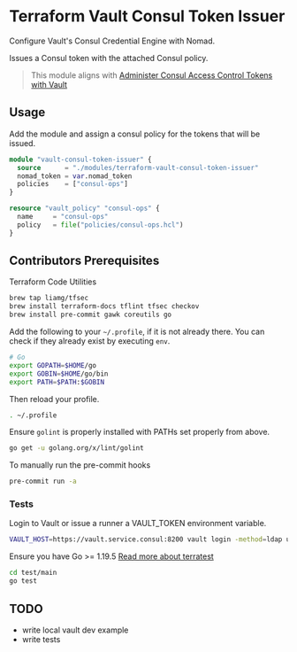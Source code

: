 # Terraform Vault Consul Token Issuer

Configure Vault's Consul Credential Engine with Nomad.

Issues a Consul token with the attached Consul policy.

> This module aligns with [Administer Consul Access Control Tokens with Vault](https://developer.hashicorp.com/consul/tutorials/vault-secure/vault-consul-secrets)

## Usage
Add the module and assign a consul policy for the tokens that will be issued.

```terraform
module "vault-consul-token-issuer" {
  source      = "./modules/terraform-vault-consul-token-issuer"
  nomad_token = var.nomad_token
  policies    = ["consul-ops"]
}

resource "vault_policy" "consul-ops" {
  name     = "consul-ops"
  policy   = file("policies/consul-ops.hcl")
}
```

## Contributors Prerequisites

Terraform Code Utilities
```bash
brew tap liamg/tfsec
brew install terraform-docs tflint tfsec checkov
brew install pre-commit gawk coreutils go
```

Add the following to your `~/.profile`, if it is not already there.
You can check if they already exist by executing `env`.
```bash
# Go
export GOPATH=$HOME/go
export GOBIN=$HOME/go/bin
export PATH=$PATH:$GOBIN
```

Then reload your profile.
```bash
. ~/.profile
```

Ensure `golint` is properly installed with PATHs set properly from above.
```bash
go get -u golang.org/x/lint/golint
```

To manually run the pre-commit hooks
```bash
pre-commit run -a
```

### Tests
Login to Vault or issue a runner a VAULT_TOKEN environment variable.
```bash
VAULT_HOST=https://vault.service.consul:8200 vault login -method=ldap username=$USER
```

Ensure you have Go >= 1.19.5
[Read more about terratest](https://terratest.gruntwork.io/docs/getting-started/quick-start/)
```bash
cd test/main
go test
```

## TODO

* write local vault dev example
* write tests

